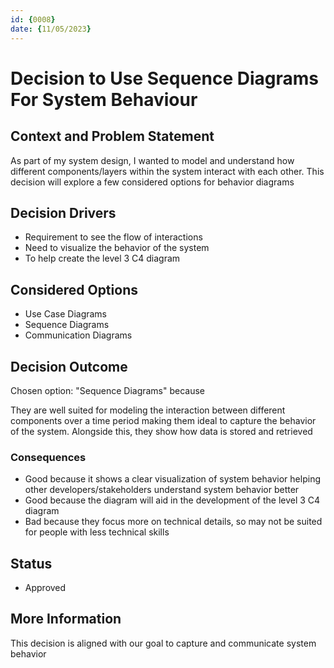 ```yaml
---
id: {0008}
date: {11/05/2023}
---
```


# Decision to Use Sequence Diagrams For System Behaviour

## Context and Problem Statement
As part of my system design, I wanted to model and understand how different components/layers within the system interact with each other. This decision will explore a few considered options for behavior diagrams

## Decision Drivers

* Requirement to see the flow of interactions
* Need to visualize the behavior of the system
* To help create the level 3 C4 diagram

## Considered Options

* Use Case Diagrams
* Sequence Diagrams
* Communication Diagrams

## Decision Outcome

Chosen option: "Sequence Diagrams" because

They are well suited for modeling the interaction between different components over a time period making them ideal to capture the behavior of the system. Alongside this, they show how data is stored and retrieved

### Consequences

* Good because it shows a clear visualization of system behavior helping other developers/stakeholders understand system behavior better
* Good because the diagram will aid in the development of the level 3 C4 diagram
* Bad because they focus more on technical details, so may not be suited for people with less technical skills

## Status
* Approved

## More Information

This decision is aligned with our goal to capture and communicate system behavior
